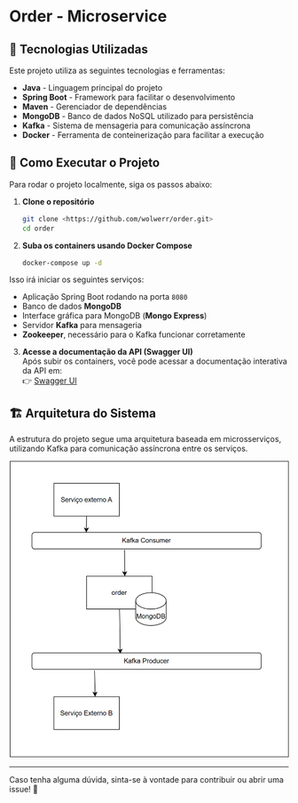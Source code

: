 # Order - Microservice

## 📌 Tecnologias Utilizadas

Este projeto utiliza as seguintes tecnologias e ferramentas:

- **Java** - Linguagem principal do projeto
- **Spring Boot** - Framework para facilitar o desenvolvimento
- **Maven** - Gerenciador de dependências
- **MongoDB** - Banco de dados NoSQL utilizado para persistência
- **Kafka** - Sistema de mensageria para comunicação assíncrona
- **Docker** - Ferramenta de conteinerização para facilitar a execução

## 🚀 Como Executar o Projeto

Para rodar o projeto localmente, siga os passos abaixo:

1. **Clone o repositório**
   ```sh
   git clone <https://github.com/wolwerr/order.git>
   cd order
   ```

2. **Suba os containers usando Docker Compose**
   ```sh
   docker-compose up -d
   ```

Isso irá iniciar os seguintes serviços:

- Aplicação Spring Boot rodando na porta `8080`
- Banco de dados **MongoDB**
- Interface gráfica para MongoDB (**Mongo Express**)
- Servidor **Kafka** para mensageria
- **Zookeeper**, necessário para o Kafka funcionar corretamente

3. **Acesse a documentação da API (Swagger UI)**  
   Após subir os containers, você pode acessar a documentação interativa da API em:  
   👉 [Swagger UI](http://localhost:8080/swagger-ui.html)

## 🏗 Arquitetura do Sistema

A estrutura do projeto segue uma arquitetura baseada em microsserviços, utilizando Kafka para comunicação assíncrona entre os serviços.

![Arquitetura do Projeto](Arquitetura.png)

---

Caso tenha alguma dúvida, sinta-se à vontade para contribuir ou abrir uma issue! 🚀